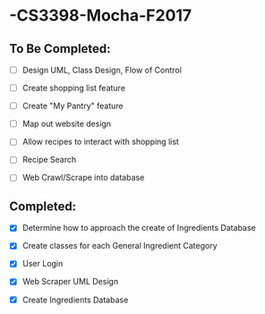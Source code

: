# -CS3398-Mocha-F2017

## To Be Completed:
- [ ] Design UML, Class Design, Flow of Control 
- [ ] Create shopping list feature
- [ ] Create "My Pantry" feature
- [ ] Map out website design
- [ ] Allow recipes to interact with shopping list
- [ ] Recipe Search
- [ ] Web Crawl/Scrape into database


## Completed:
- [x] Determine how to approach the create of Ingredients Database
- [x] Create classes for each General Ingredient Category
- [x] User Login
- [x] Web Scraper UML Design
- [x] Create Ingredients Database

